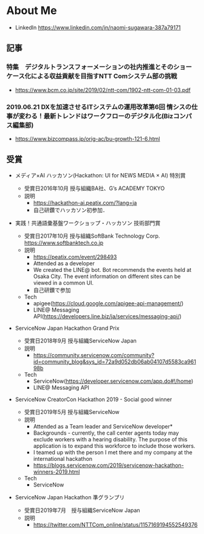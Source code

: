 # About Me

* LinkedIn
https://www.linkedin.com/in/naomi-sugawara-387a79171

## 記事

### 特集　デジタルトランスフォーメーションの社内推進とそのショーケース化による収益貢献を目指すNTT Comシステム部の挑戦 
  * https://www.bcm.co.jp/site/2019/02/ntt-com/1902-ntt-com-01-03.pdf
### 2019.06.21 DXを加速させるITシステムの運用改革第6回 情シスの仕事が変わる！最新トレンドはワークフローのデジタル化(Bizコンパス編集部)
  * https://www.bizcompass.jp/orig-ac/bu-growth-121-6.html

## 受賞

* メディア×AI ハッカソン(Hackathon: UI for NEWS MEDIA × AI) 特別賞
  * 受賞日2016年10月  授与組織BA社、G’s ACADEMY TOKYO 
  * 説明
    * https://hackathon-ai.peatix.com/?lang=ja
    * 自己研鑽でハッカソン初参加．

* 実践！共通語彙基盤ワークショップ・ハッカソン 技術部門賞
  * 受賞日2017年10月  授与組織SoftBank Technology Corp. https://www.softbanktech.co.jp
  * 説明
    * https://peatix.com/event/298493
    *  Attended as a developer
    *  We created the LINE@ bot. Bot recommends the events held at Osaka City. The event information on different sites can be viewed in a common UI.
    * 自己研鑚で参加
  * Tech
    * apigee(https://cloud.google.com/apigee-api-management/)
    * LINE@ Messaging API(https://developers.line.biz/ja/services/messaging-api/)

* ServiceNow Japan Hackathon Grand Prix
  * 受賞日2018年9月  授与組織ServiceNow Japan
  * 説明
    * https://community.servicenow.com/community?id=community_blog&sys_id=72a9d052db06ab04107d5583ca96198b
  * Tech
    * ServiceNow(https://developer.servicenow.com/app.do#!/home)
    * LINE@ Messaging API

* ServiceNow CreatorCon Hackathon 2019 - Social good winner
  * 受賞日2019年5月  授与組織ServiceNow
  * 説明
    * Attended as a Team leader and ServiceNow developer* 
    * Backgrounds - currently, the call center agents today may exclude workers with a hearing disability. The purpose of this application is to expand this workforce to include those workers.
    * I teamed up with the person I met there and my company at the international hackathon
    * https://blogs.servicenow.com/2019/servicenow-hackathon-winners-2019.html
  * Tech
    * ServiceNow

* ServiceNow Japan Hackathon 準グランプリ
  * 受賞日2019年7月　授与組織ServiceNow Japan
  * 説明
    * https://twitter.com/NTTCom_online/status/1157169194552549376


